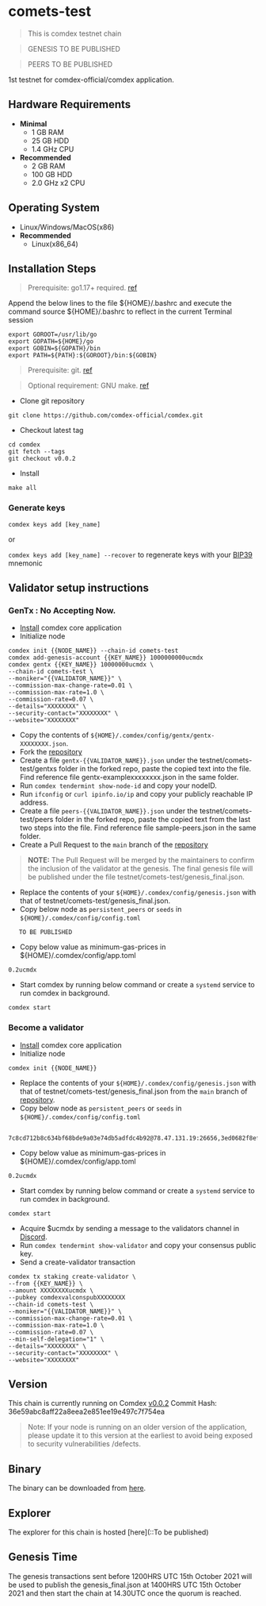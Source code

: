 # comets-test
> This is comdex testnet chain

> GENESIS TO BE  PUBLISHED

> PEERS TO BE PUBLISHED

1st testnet for comdex-official/comdex application.

## Hardware Requirements
* **Minimal**
    * 1 GB RAM
    * 25 GB HDD
    * 1.4 GHz CPU
* **Recommended**
    * 2 GB RAM
    * 100 GB HDD
    * 2.0 GHz x2 CPU

## Operating System
* Linux/Windows/MacOS(x86)
* **Recommended**
    * Linux(x86_64)

## Installation Steps
>Prerequisite: go1.17+ required. [ref](https://golang.org/doc/install)

   Append the below lines to the file ${HOME}/.bashrc and execute the command source ${HOME}/.bashrc to reflect in the current Terminal session
   ```shell
   export GOROOT=/usr/lib/go
   export GOPATH=${HOME}/go
   export GOBIN=${GOPATH}/bin
   export PATH=${PATH}:${GOROOT}/bin:${GOBIN}
   ```

>Prerequisite: git. [ref](https://github.com/git/git)

>Optional requirement: GNU make. [ref](https://www.gnu.org/software/make/manual/html_node/index.html)

* Clone git repository
```shell
git clone https://github.com/comdex-official/comdex.git
```
* Checkout latest tag
```shell
cd comdex
git fetch --tags
git checkout v0.0.2
```
* Install
```shell
make all
```

### Generate keys

`comdex keys add [key_name]`

or

`comdex keys add [key_name] --recover` to regenerate keys with your [BIP39](https://github.com/bitcoin/bips/tree/master/bip-0039) mnemonic


## Validator setup instructions

### GenTx : No Accepting Now.

* [Install](#installation-steps) comdex core application
* Initialize node
```shell
comdex init {{NODE_NAME}} --chain-id comets-test
comdex add-genesis-account {{KEY_NAME}} 1000000000ucmdx
comdex gentx {{KEY_NAME}} 10000000ucmdx \
--chain-id comets-test \
--moniker="{{VALIDATOR_NAME}}" \
--commission-max-change-rate=0.01 \
--commission-max-rate=1.0 \
--commission-rate=0.07 \
--details="XXXXXXXX" \
--security-contact="XXXXXXXX" \
--website="XXXXXXXX"
```
* Copy the contents of `${HOME}/.comdex/config/gentx/gentx-XXXXXXXX.json`.
* Fork the [repository](https://github.com/comdex-official/networks/)
* Create a file `gentx-{{VALIDATOR_NAME}}.json` under the testnet/comets-test/gentxs folder in the forked repo, paste the copied text into the file. Find reference file gentx-examplexxxxxxxx.json in the same folder.
* Run `comdex tendermint show-node-id` and copy your nodeID.
* Run `ifconfig` or `curl ipinfo.io/ip` and copy your publicly reachable IP address.
* Create a file `peers-{{VALIDATOR_NAME}}.json` under the testnet/comets-test/peers folder in the forked repo, paste the copied text from the last two steps into the file. Find reference file sample-peers.json in the same folder.
* Create a Pull Request to the `main` branch of the [repository](https://github.com/comdex-official/networks)
>**NOTE:** The Pull Request will be merged by the maintainers to confirm the inclusion of the validator at the genesis. The final genesis file will be published under the file testnet/comets-test/genesis_final.json.
* Replace the contents of your `${HOME}/.comdex/config/genesis.json` with that of testnet/comets-test/genesis_final.json.
* Copy below node as `persistent_peers` or `seeds` in `${HOME}/.comdex/config/config.toml`
 
```shell
   TO BE PUBLISHED
```
* Copy below value as minimum-gas-prices in ${HOME}/.comdex/config/app.toml
```shell
0.2ucmdx
```

* Start comdex by running below command or create a `systemd` service to run comdex in background.
```shell
comdex start
```


### Become a validator

* [Install](#installation-steps) comdex core application
* Initialize node
```shell
comdex init {{NODE_NAME}}
```
* Replace the contents of your `${HOME}/.comdex/config/genesis.json` with that of testnet/comets-test/genesis_final.json from the `main` branch of [repository](https://github.com/comdex-official/networks).
* Copy below node as `persistent_peers` or `seeds` in `${HOME}/.comdex/config/config.toml`
```shell
   7c8cd712b8c634bf68bde9a03e74db5adfdc4b92@78.47.131.19:26656,3ed0682f8ef93631ded0d1e103ac5579b8c2369f@65.108.91.217:26656,269101fab9e330e93866715c12c4d639fafe6732@192.99.94.203:26656,5529cb720b231af7b660ef5280ee5277bc349c48@185.137.122.68:26656,ff65c505401767aad981e394df53cfca91db4ecd@78.47.14.170:26656,652d29528dd6b987b56631ced09be0775adced52@34.131.43.186:26656,4707dda284b1714ddff6f8544b6ce5eaf4ca2a23@116.202.98.168:26656,04336b23169a4d871c6e4d3819444183eb285064@162.55.83.146:43356,72df394eda3682f0c058935c8fc5dab517cc4b67@3.143.3.147:26656,55ef28a925fb806c8f64841d0736803392b2f81d@13.125.26.150:26656,aaf4b5a201b96ceec12fc797cae7b89f1effb68f@65.21.106.221:26656,4a9e1fd3ed9e4cce6543a95c7e4d1877c8f237a3@49.12.223.232:26656,28cba9aef60cb820ca4180dc8893cb4031d6d1c7@49.12.75.116:26656,c299ff4127fa6694067b8620bfbfc5f595d25630@35.175.106.140:26656,d21b6e199c076d291d4fed976985a41ea6abeafa@103.125.217.204:26656,d31f1da09fb7976a6aa09b5e247b26a39b1ee846@65.21.243.86:26656,479717ccfc49c626654b9a126adf73db2407365d@15.207.189.210:26656,9b85c06cc7e66a766784bb98b93539428011e76d@52.201.166.91:25565,b2315a0f1eab593a5761f5175be2d493b12cb57d@13.51.118.56:26656,9c25a7ab94a315f683c3693e17aec6b2c91c851c@52.77.115.73:26656,b94dc235fadd2902b7d01b59b5261996e883acc5@65.0.56.179:26656,fd49074f69ebae4297fb84061eb96c9803179564@34.152.54.122:26656
```

* Copy below value as minimum-gas-prices in ${HOME}/.comdex/config/app.toml
```shell
0.2ucmdx
```

* Start comdex by running below command or create a `systemd` service to run comdex in background.
```shell
comdex start
```
* Acquire $ucmdx by sending a message to the validators channel in [Discord](https://discord.gg/gH6RTrnexk).
* Run `comdex tendermint show-validator` and copy your consensus public key.
* Send a create-validator transaction
```
comdex tx staking create-validator \
--from {{KEY_NAME}} \
--amount XXXXXXXXucmdx \
--pubkey comdexvalconspubXXXXXXXX
--chain-id comets-test \
--moniker="{{VALIDATOR_NAME}}" \
--commission-max-change-rate=0.01 \
--commission-max-rate=1.0 \
--commission-rate=0.07 \
--min-self-delegation="1" \
--details="XXXXXXXX" \
--security-contact="XXXXXXXX" \
--website="XXXXXXXX"
```

## Version
This chain is currently running on Comdex [v0.0.2](https://github.com/comdex-official/comdex/releases/tag/v0.0.2)
Commit Hash: 36e59abc8aff22a8eea2e851ee19e497c7f754ea
>Note: If your node is running on an older version of the application, please update it to this version at the earliest to avoid being exposed to security vulnerabilities /defects.

## Binary
The binary can be downloaded from [here](https://github.com/comdex-official/comdex/releases/tag/v0.0.2).

## Explorer
The explorer for this chain is hosted [here](::To be published)

## Genesis Time
The genesis transactions sent before 1200HRS UTC 15th October 2021 will be used to publish the genesis_final.json at 1400HRS UTC 15th October 2021 and then start the chain at 14.30UTC once the quorum is reached.

